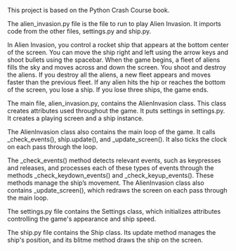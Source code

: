 This project is based on the Python Crash Course book.

The alien_invasion.py file is the file to run to play Alien Invasion. It imports code from the other files, settings.py and ship.py.

In Alien Invasion, you control a rocket ship that appears at the bottom center of the screen. You can move the ship right and left using the arrow keys and shoot bullets using the spacebar. When the game begins, a fleet of aliens fills the sky and moves across and down the screen. You shoot and destroy the aliens. If you destroy all the aliens, a new fleet appears and moves faster than the previous fleet. If any alien hits the hip or reaches the bottom of the screen, you lose a ship. If you lose three ships, the game ends.

The main file, alien_invasion.py, contains the AlienInvasion class. This class creates attributes used throughout the game. It puts settings in settings.py. It creates a playing screen and a ship instance. 

The AlienInvasion class also contains the main loop of the game. It calls _check_events(), ship.update(), and _update_screen(). It also ticks the clock on each pass through the loop.

The _check_events() method detects relevant events, such as keypresses and releases, and processes each of these types of events through the methods _check_keydown_events() and _check_keyup_events(). These methods manage the ship’s movement. The AlienInvasion class also contains _update_screen(), which redraws the screen on each pass through the main loop.

The settings.py file contains the Settings class, which initializes attributes controlling the game's appearance and ship speed.

The ship.py file contains the Ship class. Its update method manages the ship's position, and its blitme method draws the ship on the screen.
